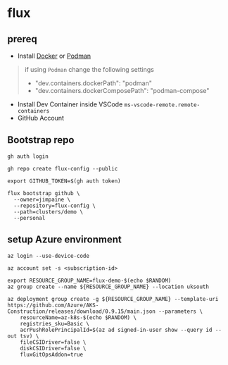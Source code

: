 # flux

## prereq

- Install [Docker](https://docs.docker.com/desktop/) or [Podman](https://podman.io/docs/installation)

> if using `Podman` change the following settings
> - "dev.containers.dockerPath": "podman"
> - "dev.containers.dockerComposePath": "podman-compose"

- Install Dev Container inside VSCode `ms-vscode-remote.remote-containers`
- GitHub Account

## Bootstrap repo

```
gh auth login
```

```
gh repo create flux-config --public
```

```
export GITHUB_TOKEN=$(gh auth token)
```

```
flux bootstrap github \
  --owner=jimpaine \
  --repository=flux-config \
  --path=clusters/demo \
  --personal
```

## setup Azure environment

```
az login --use-device-code
```

```
az account set -s <subscription-id>
```

```
export RESOURCE_GROUP_NAME=flux-demo-$(echo $RANDOM)
az group create --name ${RESOURCE_GROUP_NAME} --location uksouth

az deployment group create -g ${RESOURCE_GROUP_NAME} --template-uri https://github.com/Azure/AKS-Construction/releases/download/0.9.15/main.json --parameters \
	resourceName=az-k8s-$(echo $RANDOM) \
	registries_sku=Basic \
	acrPushRolePrincipalId=$(az ad signed-in-user show --query id --out tsv) \
	fileCSIDriver=false \
	diskCSIDriver=false \
	fluxGitOpsAddon=true
```